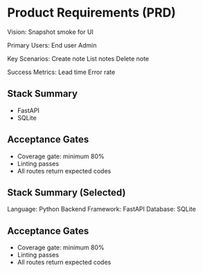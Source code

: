 # Product Requirements (PRD)

Vision:
Snapshot smoke for UI

Primary Users:
End user
Admin

Key Scenarios:
Create note
List notes
Delete note

Success Metrics:
Lead time
Error rate

## Stack Summary
- FastAPI
- SQLite

## Acceptance Gates
- Coverage gate: minimum 80%
- Linting passes
- All routes return expected codes

## Stack Summary (Selected)
Language: Python
Backend Framework: FastAPI
Database: SQLite

## Acceptance Gates
- Coverage gate: minimum 80%
- Linting passes
- All routes return expected codes
